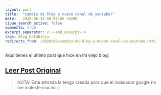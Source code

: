 ```yaml
---
layout: post
title:  "Cambio de blog y nuevo canal de youtube!"
date:   2020-06-16 00:00:00 +0200
tipue_search_active: false
comments: true
excerpt_separator: <!--end_excerpt-->
tags: Blog DataNinja
redirects_from: /2020/06/cambio-de-blog-y-nuevo-canal-de-youtube.html
---
```


Aqui tienes el último post que hice en mi viejo blog:

## [Leer Post Original](http://ecatalab.blogspot.com/2020/06/cambio-de-blog-y-nuevo-canal-de-youtube.html)

>NOTA: Esta entrada la tengo creada para que el indexador google no me moleste mucho :)